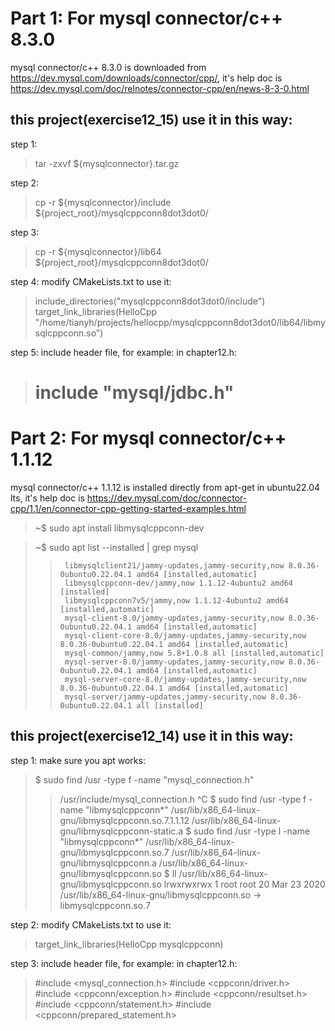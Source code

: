# Part 1: For mysql connector/c++ 8.3.0 
mysql connector/c++ 8.3.0 is downloaded from https://dev.mysql.com/downloads/connector/cpp/,
it's help doc is https://dev.mysql.com/doc/relnotes/connector-cpp/en/news-8-3-0.html

## this project(exercise12_15) use it in this way:
step 1: 
>    tar -zxvf ${mysqlconnector}.tar.gz

step 2: 
>    cp -r ${mysqlconnector}/include ${project_root}/mysqlcppconn8dot3dot0/

step 3: 
>    cp -r ${mysqlconnector}/lib64 ${project_root}/mysqlcppconn8dot3dot0/

step 4: modify CMakeLists.txt to use it: 
>    include_directories("mysqlcppconn8dot3dot0/include")
>    target_link_libraries(HelloCpp "/home/tianyh/projects/hellocpp/mysqlcppconn8dot3dot0/lib64/libmysqlcppconn.so")

step 5: include header file, for example: in chapter12.h:
>    # include "mysql/jdbc.h"


# Part 2: For mysql connector/c++ 1.1.12 
mysql connector/c++ 1.1.12 is installed directly from apt-get in ubuntu22.04 lts,
it's help doc is https://dev.mysql.com/doc/connector-cpp/1.1/en/connector-cpp-getting-started-examples.html
>    ~$ sudo apt install libmysqlcppconn-dev

>    ~$ sudo apt list --installed | grep mysql
>>      libmysqlclient21/jammy-updates,jammy-security,now 8.0.36-0ubuntu0.22.04.1 amd64 [installed,automatic]
>>      libmysqlcppconn-dev/jammy,now 1.1.12-4ubuntu2 amd64 [installed]
>>      libmysqlcppconn7v5/jammy,now 1.1.12-4ubuntu2 amd64 [installed,automatic]
>>      mysql-client-8.0/jammy-updates,jammy-security,now 8.0.36-0ubuntu0.22.04.1 amd64 [installed,automatic]
>>      mysql-client-core-8.0/jammy-updates,jammy-security,now 8.0.36-0ubuntu0.22.04.1 amd64 [installed,automatic]
>>      mysql-common/jammy,now 5.8+1.0.8 all [installed,automatic]
>>      mysql-server-8.0/jammy-updates,jammy-security,now 8.0.36-0ubuntu0.22.04.1 amd64 [installed,automatic]
>>      mysql-server-core-8.0/jammy-updates,jammy-security,now 8.0.36-0ubuntu0.22.04.1 amd64 [installed,automatic]
>>      mysql-server/jammy-updates,jammy-security,now 8.0.36-0ubuntu0.22.04.1 all [installed]


## this project(exercise12_14)  use it in this way:
step 1: make sure you apt works:
>    $ sudo find /usr -type f -name "mysql_connection.h"
>>    /usr/include/mysql_connection.h
>    ^C
>    $ sudo find /usr -type f -name "libmysqlcppconn*"
>>    /usr/lib/x86_64-linux-gnu/libmysqlcppconn.so.7.1.1.12
>>    /usr/lib/x86_64-linux-gnu/libmysqlcppconn-static.a
>    $ sudo find /usr -type l -name "libmysqlcppconn*"
>>    /usr/lib/x86_64-linux-gnu/libmysqlcppconn.so.7
>>    /usr/lib/x86_64-linux-gnu/libmysqlcppconn.a
>>    /usr/lib/x86_64-linux-gnu/libmysqlcppconn.so
>    $ ll /usr/lib/x86_64-linux-gnu/libmysqlcppconn.so
>>    lrwxrwxrwx 1 root root 20 Mar 23  2020 /usr/lib/x86_64-linux-gnu/libmysqlcppconn.so -> libmysqlcppconn.so.7

step 2: modify CMakeLists.txt to use it: 
>    target_link_libraries(HelloCpp mysqlcppconn)

step 3: include header file, for example: in chapter12.h:
>    #include <mysql_connection.h>
>    #include <cppconn/driver.h>
>    #include <cppconn/exception.h>
>    #include <cppconn/resultset.h>
>    #include <cppconn/statement.h>
>    #include <cppconn/prepared_statement.h>
